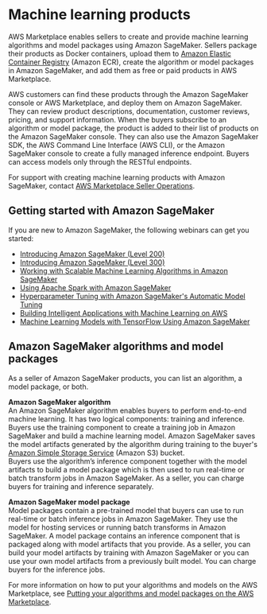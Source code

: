 # Machine learning products<a name="machine-learning-products"></a>

AWS Marketplace enables sellers to create and provide machine learning algorithms and model packages using Amazon SageMaker\. Sellers package their products as Docker containers, upload them to [Amazon Elastic Container Registry](https://aws.amazon.com/ecr/) \(Amazon ECR\), create the algorithm or model packages in Amazon SageMaker, and add them as free or paid products in AWS Marketplace\.

AWS customers can find these products through the Amazon SageMaker console or AWS Marketplace, and deploy them on Amazon SageMaker\. They can review product descriptions, documentation, customer reviews, pricing, and support information\. When the buyers subscribe to an algorithm or model package, the product is added to their list of products on the Amazon SageMaker console\. They can also use the Amazon SageMaker SDK, the AWS Command Line Interface \(AWS CLI\), or the Amazon SageMaker console to create a fully managed inference endpoint\. Buyers can access models only through the RESTful endpoints\.

For support with creating machine learning products with Amazon SageMaker, contact [AWS Marketplace Seller Operations](https://aws.amazon.com/marketplace/management/contact-us/)\. 

## Getting started with Amazon SageMaker<a name="getting-started-with-sagemaker"></a>

 If you are new to Amazon SageMaker, the following webinars can get you started:
+ [Introducing Amazon SageMaker \(Level 200\)](https://pages.awscloud.com/Introducing-Amazon-SageMaker_0209-MCL_OD.html)
+ [Introducing Amazon SageMaker \(Level 300\)](https://pages.awscloud.com/Introducing-Amazon-SageMaker_0109-MCL_OD.html)
+ [Working with Scalable Machine Learning Algorithms in Amazon SageMaker](https://pages.awscloud.com/Working-with-Scalable-Machine-Learning-Algorithms-in-Amazon-SageMaker_0304-MCL_OD.html) 
+ [Using Apache Spark with Amazon SageMaker](https://pages.awscloud.com/Using-Apache-Spark-with-Amazon-SageMaker_0504-MCL_OD.html) 
+ [Hyperparameter Tuning with Amazon SageMaker's Automatic Model Tuning](https://pages.awscloud.com/Hyperparameter-Tuning-with-Amazon-SageMakers-Automatic-Model-Tuning_0704-MCL_OD.html) 
+ [Building Intelligent Applications with Machine Learning on AWS](https://pages.awscloud.com/Build-Intelligent-Applications-with-Machine-Learning-on-AWS_0710-MCL_OD.html) 
+ [Machine Learning Models with TensorFlow Using Amazon SageMaker](https://pages.awscloud.com/Machine-Learning-Models-with-TensorFlow-Using-Amazon-SageMaker_0801-MCL_OD.html) 

## Amazon SageMaker algorithms and model packages<a name="amazon-sagemaker-algorithms-and-model-packages"></a>

As a seller of Amazon SageMaker products, you can list an algorithm, a model package, or both\.  

**Amazon SageMaker algorithm**  
An Amazon SageMaker algorithm enables buyers to perform end\-to\-end machine learning\. It has two logical components: training and inference\. Buyers use the training component to create a training job in Amazon SageMaker and build a machine learning model\. Amazon SageMaker saves the model artifacts generated by the algorithm during training to the buyer's [Amazon Simple Storage Service](https://aws.amazon.com/s3/) \(Amazon S3\) bucket\.  
Buyers use the algorithm’s inference component together with the model artifacts to build a model package which is then used to run real\-time or batch transform jobs in Amazon SageMaker\. As a seller, you can charge buyers for training and inference separately\.  

**Amazon SageMaker model package**  
Model packages contain a pre\-trained model that buyers can use to run real\-time or batch inference jobs in Amazon SageMaker\. They use the model for hosting services or running batch transforms in Amazon SageMaker\. A model package contains an inference component that is packaged along with model artifacts that you provide\. As a seller, you can build your model artifacts by training with Amazon SageMaker or you can use your own model artifacts from a previously built model\. You can charge buyers for the inference jobs\. 

For more information on how to put your algorithms and models on the AWS Marketplace, see [Putting your algorithms and model packages on the AWS Marketplace](listing-algorithms-and-model-packages-in-aws-marketplace-for-machine-learning.md)\.